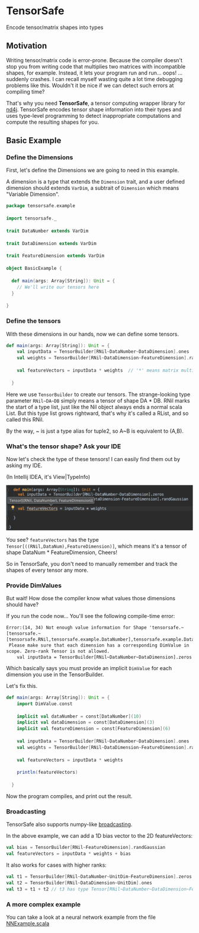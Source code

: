 # TensorSafe

Encode tensor/matrix shapes into types

## Motivation

Writing tensor/matrix code is error-prone. Because the compiler doesn't
 stop you from writing code that multiplies two matrices with incompatible 
 shapes, for example.
 Instead, it lets your program run and run... oops! ... suddenly crashes. I 
 can recall myself wasting quite a lot time debugging problems like this.
 Wouldn't it be nice if we can detect such errors at compiling time?
 
That's why you need **TensorSafe**, a tensor computing wrapper library for
[nd4j](https://github.com/deeplearning4j/nd4j). TensorSafe encodes tensor
shape information into their types and uses type-level programming to detect
inappropriate computations and compute the resulting shapes for you.
 

## Basic Example

### Define the Dimensions

First, let's define the Dimensions we are going to need in this example.

A dimension is a type that extends the `Dimension` trait, and a user defined
dimension should extends `VarDim`, a subtrait of `Dimension` which means
"Variable Dimension".

```scala
package tensorsafe.example

import tensorsafe._

trait DataNumber extends VarDim

trait DataDimension extends VarDim

trait FeatureDimension extends VarDim

object BasicExample {

  def main(args: Array[String]): Unit = {
    // We'll write our tensors here
  }

}

```

### Define the tensors

With these dimensions in our hands, now we can define some tensors.

```scala
def main(args: Array[String]): Unit = {
    val inputData = TensorBuilder[RNil~DataNumber~DataDimension].ones
    val weights = TensorBuilder[RNil~DataDimension~FeatureDimension].rand
    
    val featureVectors = inputData * weights  // '*' means matrix multiplication
    
  }
```

Here we use `TensorBuilder` to create our tensors. The strange-looking
type parameter `RNil~DA~DB` simply means a tensor of shape DA * DB. RNil 
 marks the start of a type list, just like the Nil object always ends a 
 normal scala List. But this type list grows rightward, that's why it's called a RList,
 and so called this RNil.

By the way, ~ is just a type alias for tuple2, so A~B is equivalent to (A,B).

### What's the tensor shape? Ask your IDE

Now let's check the type of these tensors! I can easily find them out by asking
my IDE. 

(In Intellij IDEA, it's View|TypeInfo)

![ask-type](images/ask-type.png)

You see? `featureVectors` has the type `Tensor[((RNil,DataNum),FeatureDimension)]`, which
means it's a tensor of shape DataNum * FeatureDimension, Cheers! 

So in TensorSafe, you don't need to manually remember and track the shapes of every tensor any more.
 
### Provide DimValues
 
But wait! How dose the compiler know what values those dimensions should have?

If you run the code now... You'll see the following compile-time error:

```
Error:(14, 34) Not enough value information for Shape 'tensorsafe.~[tensorsafe.~[tensorsafe.RNil,tensorsafe.example.DataNumber],tensorsafe.example.DataDimension]'
 Please make sure that each dimension has a corresponding DimValue in scope. Zero-rank Tensor is not allowed.
    val inputData = TensorBuilder[RNil~DataNumber~DataDimension].zeros
```    

Which basically says you must provide an implicit `DimValue` for each dimension you use in the TensorBuilder.

Let's fix this.

```scala
def main(args: Array[String]): Unit = {
    import DimValue.const

    implicit val dataNumber = const[DataNumber](10)
    implicit val dataDimension = const[DataDimension](3)
    implicit val featureDimension = const[FeatureDimension](6)

    val inputData = TensorBuilder[RNil~DataNumber~DataDimension].ones
    val weights = TensorBuilder[RNil~DataDimension~FeatureDimension].rand

    val featureVectors = inputData * weights

    println(featureVectors)

  }
```

Now the program compiles, and print out the result.
  
### Broadcasting
  
TensorSafe also supports numpy-like [broadcasting](http://docs.scipy.org/doc/numpy-1.10.0/user/basics.broadcasting.html).

In the above example, we can add a 1D bias vector to the 2D featureVectors:
  
```scala
val bias = TensorBuilder[RNil~FeatureDimension].randGaussian
val featureVectors = inputData * weights + bias
```

It also works for cases with higher ranks:
  
```scala
val t1 = TensorBuilder[RNil~DataNumber~UnitDim~FeatureDimension].zeros // UnitDim is a dimension with value 1
val t2 = TensorBuilder[RNil~DataDimension~UnitDim].ones
val t3 = t1 + t2 // t3 has type Tensor[RNil~DataNumber~DataDimension~FeatureDimension]
```
  
### A more complex example
  
You can take a look at a neural network example from the file 
[NNExample.scala](src/main/scala-2.11/tensorsafe/example/NNExample.scala)
   

  